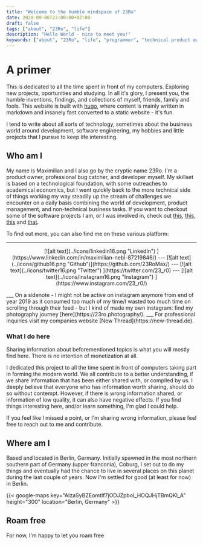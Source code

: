 ```yaml
---
title: "Welcome to the humble mindspace of 23Ro"
date: 2020-09-06T22:00:00+02:00
draft: false
tags: ["about", "23Ro", "life"]
description: "Hello World - nice to meet you!"
keywords: ["about", "23Ro", "life", "programmer", "technical product owner", "it-business", "startup", "fancy"]
---
```


# A primer

This is dedicated to all the time spent in front of my computers. Exploring new projects, oportunities and studying. In all it's glory, I present you, the humble inventions, findings, and collections of myself, friends, family and fools. This website is built with [hugo](https://www.gohugo.io), where content is mainly written in markdown and insanely fast converted to a static website - it's fun.

I tend to write about all sorts of technology, sometimes about the business world around development, software engineering, my hobbies and little projects that I pursue to keep life interesting.

## Who am I

My name is Maximilian and I also go by the cryptic name 23Ro. I'm a product owner, professional bug catcher, and developer myself. My skillset is based on a technological foundation, with some outreaches to academical economics, but I went quickly back to the more technical side of things working my way steadily up the stream of challenges we encounter on a daily basis combining the world of development, product management, and non-technical business tasks. If you want to checkout some of the software projects I am, or I was involved in, check out [this](https://www.new-thread.de), [this](https://freebusy.app/), [this](https://bav-werkzeug.de/) and [that](https://www.tillhub.de).

To find out more, you can also find me on these various platform:
___
<p style="text-align: center;">
[![alt text](../icons/linkedin16.png "LinkedIn")
](https://www.linkedin.com/in/maximilian-nebl-87219846/) --- [![alt text](../icons/github16.png "Github")](https://github.com/23RoMax/) --- [![alt text](../icons/twitter16.png "Twitter")
](https://twitter.com/23_r0) --- [![alt text](../icons/instagram16.png "Instagram")
](https://www.instagram.com/23_r0/)
</p>
___
On a sidenote - I might not be active on instagram anymore from end of year 2019 as it consumed too much of my time/I wasted too much time on scrolling through their feed -  but I kind of made my own instagram: find my photography journey [here](https://23ro.photography/).
___
For professional inquiries visit my companies website [New Thread](https://new-thread.de).

### What I do here

Sharing information about beforementioned topics is what you will mostly find here. There is no intention of monetization at all.

I dedicated this project to all the time spent in front of computers taking part in forming the modern world. We all contribute to a better understanding, if we share information that has been either shared with, or compiled by us. I deeply believe that everyone who has information worth sharing, should do so without contempt. However, if there is wrong information shared, or information of low quality, it can also have negative effects. If you find things interesting here, and/or learn something, I'm glad I could help.

If you feel like I missed a point, or I'm sharing wrong information, please feel free to reach out to me and contribute.

## Where am I

Based and located in Berlin, Germany. Initially spawned in the most northern southern part of Germany (upper franconia), Coburg, I set out to do my things and eventually had the chance to live in several places on this planet during the last couple of years. Now I'm settled for good (at least for now) in Berlin.

{{< google-maps key="AIzaSyBZEomtIf7jODJZpboI_HOQJHjTBmQKl_A" height="300" location="Berlin, Germany" >}}

## Roam free

For now, I'm happy to let you roam free
